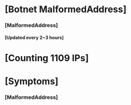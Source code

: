 # [Botnet MalformedAddress]
### [MalformedAddress]
#### [Updated every 2~3 hours]

# [Counting 1109 IPs]

# [Symptoms] 
###   [MalformedAddress]

